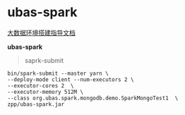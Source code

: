 # ubas-spark
[大数据环境搭建指导文档](https://blog.csdn.net/zphyy1988)

**ubas-spark**
>saprk-submit
```
bin/spark-submit --master yarn \
--deploy-mode client --num-executors 2 \
--executor-cores 2  \
--executor-memory 512M \
--class org.ubas.spark.mongodb.demo.SparkMongoTest1  \
zpp/ubas-spark.jar
```

>
